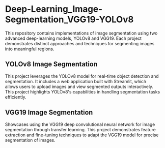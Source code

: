 # Deep-Learning_Image-Segmentation_VGG19-YOLOv8

This repository contains implementations of image segmentation using two advanced deep-learning models, YOLOv8 and VGG19. Each project demonstrates distinct approaches and techniques for segmenting images into meaningful regions.

## YOLOv8 Image Segmentation

This project leverages the YOLOv8 model for real-time object detection and segmentation. It includes a web application built with Streamlit, which allows users to upload images and view segmented outputs interactively. This project highlights YOLOv8's capabilities in handling segmentation tasks efficiently.

## VGG19 Image Segmentation

Showcases using the VGG19 deep convolutional neural network for image segmentation through transfer learning. This project demonstrates feature extraction and fine-tuning techniques to adapt the VGG19 model for precise segmentation of images.
